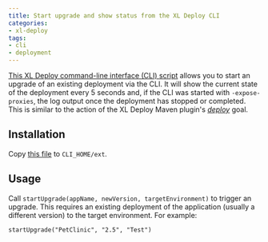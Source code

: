 ```yaml
---
title: Start upgrade and show status from the XL Deploy CLI
categories:
- xl-deploy
tags:
- cli
- deployment
---
```


[This XL Deploy command-line interface (CLI) script](/sample-scripts/deployments.py) allows you to start an upgrade of an existing deployment via the CLI. It will show the current state of the deployment every 5 seconds and, if the CLI was started with `-expose-proxies`, the log output once the deployment has stopped or completed. This is similar to the action of the XL Deploy Maven plugin's [*deploy*](http://tech.xebialabs.com/deployit-maven-plugin/3.7.1/deploy-mojo.html) goal.

## Installation

Copy [this file](/sample-scripts/start-upgrade-and-show-status-from-cli/deployments.py) to `CLI_HOME/ext`.

## Usage

Call `startUpgrade(appName, newVersion, targetEnvironment)` to trigger an upgrade. This requires an existing deployment of the application (usually a different version) to the target environment. For example:

    startUpgrade("PetClinic", "2.5", "Test")
